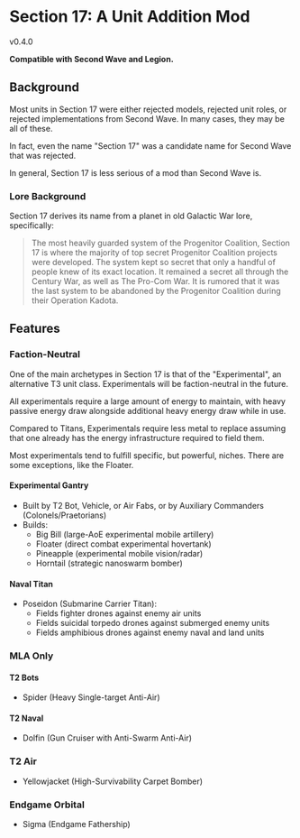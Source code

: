 # Section 17: A Unit Addition Mod
v0.4.0

**Compatible with Second Wave and Legion.**

## Background

Most units in Section 17 were either rejected models, rejected unit roles, or rejected implementations from Second Wave. In many cases, they may be all of these.

In fact, even the name "Section 17" was a candidate name for Second Wave that was rejected.

In general, Section 17 is less serious of a mod than Second Wave is.

### Lore Background

Section 17 derives its name from a planet in old Galactic War lore, specifically:

> The most heavily guarded system of the Progenitor Coalition, Section 17 is where the majority of top secret Progenitor Coalition projects were developed. The system kept so secret that only a handful of people knew of its exact location. It remained a secret all through the Century War, as well as The Pro-Com War. It is rumored that it was the last system to be abandoned by the Progenitor Coalition during their Operation Kadota.

## Features

### Faction-Neutral

One of the main archetypes in Section 17 is that of the "Experimental", an alternative T3 unit class. Experimentals will be faction-neutral in the future.

All experimentals require a large amount of energy to maintain, with heavy passive energy draw alongside additional heavy energy draw while in use.

Compared to Titans, Experimentals require less metal to replace assuming that one already has the energy infrastructure required to field them.

Most experimentals tend to fulfill specific, but powerful, niches. There are some exceptions, like the Floater.

#### Experimental Gantry

- Built by T2 Bot, Vehicle, or Air Fabs, or by Auxiliary Commanders (Colonels/Praetorians)
- Builds:
  - Big Bill (large-AoE experimental mobile artillery)
  - Floater (direct combat experimental hovertank)
  - Pineapple (experimental mobile vision/radar)
  - Horntail (strategic nanoswarm bomber)

#### Naval Titan
- Poseidon (Submarine Carrier Titan):
  - Fields fighter drones against enemy air units
  - Fields suicidal torpedo drones against submerged enemy units
  - Fields amphibious drones against enemy naval and land units

### MLA Only

#### T2 Bots
- Spider (Heavy Single-target Anti-Air)

#### T2 Naval
- Dolfin (Gun Cruiser with Anti-Swarm Anti-Air)
  
### T2 Air
- Yellowjacket (High-Survivability Carpet Bomber)

### Endgame Orbital
- Sigma (Endgame Fathership)